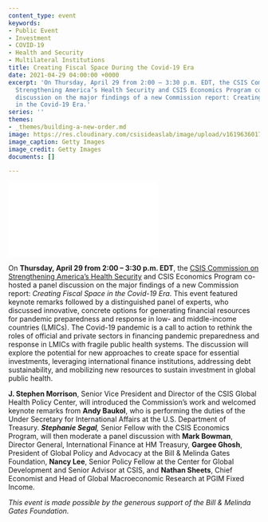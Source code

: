 ```yaml
---
content_type: event
keywords:
- Public Event
- Investment
- COVID-19
- Health and Security
- Multilateral Institutions
title: Creating Fiscal Space During the Covid-19 Era
date: 2021-04-29 04:00:00 +0000
excerpt: 'On Thursday, April 29 from 2:00 – 3:30 p.m. EDT, the CSIS Commission on
  Strengthening America’s Health Security and CSIS Economics Program co-hosted a panel
  discussion on the major findings of a new Commission report: Creating Fiscal Space
  in the Covid-19 Era.'
series: ''
themes:
- _themes/building-a-new-order.md
image: https://res.cloudinary.com/csisideaslab/image/upload/v1619636017/health-commission/GettyImages-1300545603_mhnjcx.jpg
image_caption: Getty Images
image_credit: Getty Images
documents: []

---
```

<div class="video-wrapper post-feature-video"> <iframe allow="autoplay; encrypted-media" allowfullscreen="" frameborder="0" title="" src="[https://www.youtube.com/embed/SoW_dky0ANA](https://www.youtube.com/embed/SoW_dky0ANA "https://www.youtube.com/embed/SoW_dky0ANA")"></iframe></div>

On **Thursday, April 29 from 2:00 – 3:30 p.m. EDT**, the [CSIS Commission on Strengthening America’s Health Security](https://healthsecurity.csis.org/) and CSIS Economics Program co-hosted a panel discussion on the major findings of a new Commission report: _Creating Fiscal Space in the Covid-19 Era_. This event featured keynote remarks followed by a distinguished panel of experts, who discussed innovative, concrete options for generating financial resources for pandemic preparedness and response in low- and middle-income countries (LMICs). The Covid-19 pandemic is a call to action to rethink the roles of official and private sectors in financing pandemic preparedness and response in LMICs with fragile public health systems. The discussion will explore the potential for new approaches to create space for essential investments, leveraging international finance institutions, addressing debt sustainability, and mobilizing new resources to sustain investment in global public health.

**J. Stephen Morrison**, Senior Vice President and Director of the CSIS Global Health Policy Center, will introduced the Commission’s work and welcomed keynote remarks from **Andy Baukol**, who is performing the duties of the Under Secretary for International Affairs at the U.S. Department of Treasury.­­­­­ **_Stephanie Segal_**_,_ Senior Fellow with the CSIS Economics Program, will then moderate a panel discussion with **Mark Bowman**, Director General, International Finance at HM Treasury, **Gargee Ghosh**, President of Global Policy and Advocacy at the Bill & Melinda Gates Foundation, **Nancy Lee**, Senior Policy Fellow at the Center for Global Development and Senior Advisor at CSIS, and **Nathan Sheets**, Chief Economist and Head of Global Macroeconomic Research at PGIM Fixed Income.

_This event is made possible by the generous support of the Bill & Melinda Gates Foundation._